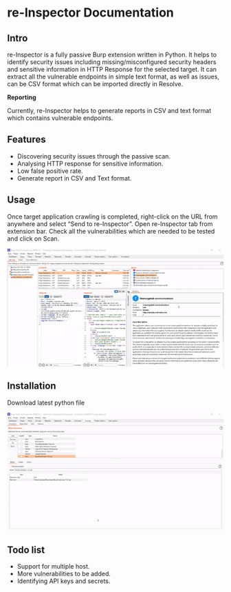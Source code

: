 # re-Inspector Documentation

## Intro
re-Inspector is a fully passive Burp extension written in Python. It helps to identify security issues including missing/misconfigured security headers and sensitive information in HTTP Response for the selected target. It can extract all the vulnerable endpoints in simple text format, as well as issues, can be CSV format which can be imported directly in Resolve. 

**Reporting**

Currently, re-Inspector helps to generate reports in CSV and text format which contains vulnerable endpoints.

## Features
- Discovering security issues through the passive scan.
- Analysing HTTP response for sensitive information.
- Low false positive rate.
- Generate report in CSV and Text format.

## Usage
Once target application crawling is completed, right-click on the URL from anywhere and select “Send to re-Inspector”. Open re-Inspector tab from extension bar. Check all the vulnerabilities which are needed to be tested and click on Scan.

![Alt Text](https://raw.githubusercontent.com/dubey-amit/re-Inspector/main/Demo.gif?token=AFBIUHUKY6NTTTWQ5Z7UGES77WAVS)


## Installation
Download latest python file

![Alt Text](https://raw.githubusercontent.com/dubey-amit/re-Inspector/main/installation.gif?token=AFBIUHSVH6HRFW3ORJESWK277WAQE)

## Todo list
- Support for multiple host.
- More vulnerabilities to be added.
- Identifying API keys and secrets.
